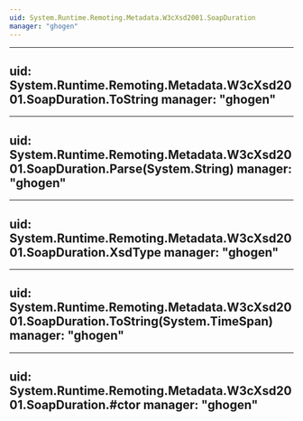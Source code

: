 ```yaml
---
uid: System.Runtime.Remoting.Metadata.W3cXsd2001.SoapDuration
manager: "ghogen"
---
```


---
uid: System.Runtime.Remoting.Metadata.W3cXsd2001.SoapDuration.ToString
manager: "ghogen"
---

---
uid: System.Runtime.Remoting.Metadata.W3cXsd2001.SoapDuration.Parse(System.String)
manager: "ghogen"
---

---
uid: System.Runtime.Remoting.Metadata.W3cXsd2001.SoapDuration.XsdType
manager: "ghogen"
---

---
uid: System.Runtime.Remoting.Metadata.W3cXsd2001.SoapDuration.ToString(System.TimeSpan)
manager: "ghogen"
---

---
uid: System.Runtime.Remoting.Metadata.W3cXsd2001.SoapDuration.#ctor
manager: "ghogen"
---
